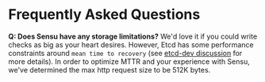 # Frequently Asked Questions

**Q: Does Sensu have any storage limitations?**
We'd love it if you could write checks as big as your heart desires. However, Etcd has some performance constraints around `mean time to recovery` (see [etcd-dev discussion](https://groups.google.com/forum/#!topic/etcd-dev/vCeSLBKC_M8 "etcd-dev discussion") for more details). In order to optimize MTTR and your experience with Sensu, we've determined the max http request size to be 512K bytes.
